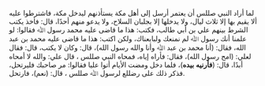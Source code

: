 لما أراد النبي صللس أن يعتمر أرسل إلى أهل مكة يستأذنهم ليدخل مكة، فاشترطوا عليه ألا يقيم بها إلا ثلاث ليال، ولا يدخلها إلا بجلبان السلاح، ولا يدعو منهم أحدًا، قال: فأخذ يكتب الشرط بينهم علي بن أبي طالب، فكتب: هذا ما قاضى عليه محمد رسول ﷲ فقالوا: لو علمنا أنك رسول ﷲ لم نمنعك ولبايعناك، ولكن اكتب: هذا ما قاضى عليه محمد بن عبد الله، فقال: (أنا محمد بن عبد ﷲ وأنا والله رسول الله)، قال: وكان لا يكتب، قال: فقال لعلي: (امح رسول الله)، فقال: فأراه إياه، فمحاه النبي صللس ، قال علي: والله لا أمحاه أبدًا، قال: (**فأرنيه** **بيده**)، فلما دخل ومضت الأيام أتوا عليا فقالوا: مر صاحبك فليرتحل، فذكر ذلك على رضللع لرسول ﷲ صللس ، قال: (نعم)، فارتحل.
